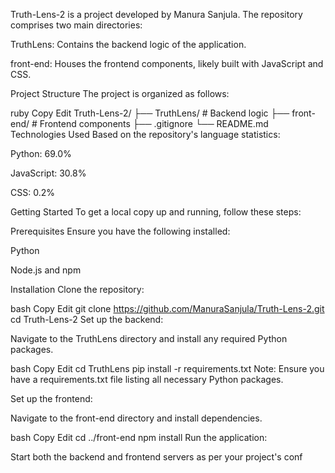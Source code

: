 Truth-Lens-2 is a project developed by Manura Sanjula. The repository comprises two main directories:

TruthLens: Contains the backend logic of the application.

front-end: Houses the frontend components, likely built with JavaScript and CSS.

Project Structure
The project is organized as follows:

ruby
Copy
Edit
Truth-Lens-2/
├── TruthLens/        # Backend logic
├── front-end/        # Frontend components
├── .gitignore
└── README.md
Technologies Used
Based on the repository's language statistics:

Python: 69.0%

JavaScript: 30.8%

CSS: 0.2%

Getting Started
To get a local copy up and running, follow these steps:

Prerequisites
Ensure you have the following installed:

Python

Node.js and npm

Installation
Clone the repository:

bash
Copy
Edit
git clone https://github.com/ManuraSanjula/Truth-Lens-2.git
cd Truth-Lens-2
Set up the backend:

Navigate to the TruthLens directory and install any required Python packages.

bash
Copy
Edit
cd TruthLens
pip install -r requirements.txt
Note: Ensure you have a requirements.txt file listing all necessary Python packages.

Set up the frontend:

Navigate to the front-end directory and install dependencies.

bash
Copy
Edit
cd ../front-end
npm install
Run the application:

Start both the backend and frontend servers as per your project's conf
